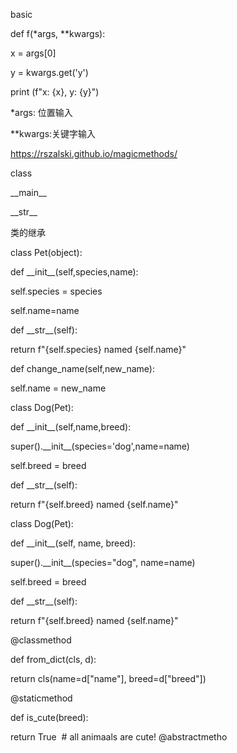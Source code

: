 basic

def f(\*args, \*\*kwargs):

x = args\[0\]

y = kwargs.get('y')

print (f"x: {x}, y: {y}")

*args: 位置输入

**kwargs:关键字输入

https://rszalski.github.io/magicmethods/

class

\_\_main\_\_

\_\_str\_\_

类的继承

class Pet(object):

def \_\_init\_\_(self,species,name):

self.species = species

self.name=name

def \_\_str\_\_(self):

return f"{self.species} named {self.name}"

def change\_name(self,new\_name):

self.name = new_name

class Dog(Pet):

def \_\_init\_\_(self,name,breed):

super().\_\_init\_\_(species='dog',name=name)

self.breed = breed

def \_\_str\_\_(self):

return f"{self.breed} named {self.name}"

class Dog(Pet):

def \_\_init\_\_(self, name, breed):

super().\_\_init\_\_(species="dog", name=name)

self.breed = breed

def \_\_str\_\_(self):

return f"{self.breed} named {self.name}"

@classmethod

def from_dict(cls, d):

return cls(name=d\["name"\], breed=d\["breed"\])

@staticmethod

def is_cute(breed):

return True  # all animaals are cute! @abstractmetho